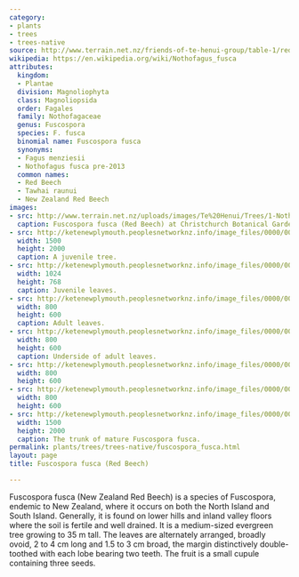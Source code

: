 ```yaml
---
category:
- plants
- trees
- trees-native
source: http://www.terrain.net.nz/friends-of-te-henui-group/table-1/red-beech.html
wikipedia: https://en.wikipedia.org/wiki/Nothofagus_fusca
attributes:
  kingdom:
  - Plantae
  division: Magnoliophyta
  class: Magnoliopsida
  order: Fagales
  family: Nothofagaceae
  genus: Fuscospora
  species: F. fusca
  binomial name: Fuscospora fusca
  synonyms:
  - Fagus menziesii
  - Nothofagus fusca pre-2013
  common names:
  - Red Beech
  - Tawhai raunui
  - New Zealand Red Beech
images:
- src: http://www.terrain.net.nz/uploads/images/Te%20Henui/Trees/1-Nothofagus_fusca,_Christchurch_Botanic_Gardens,_.jpg
  caption: Fuscospora fusca (Red Beech) at Christchurch Botanical Gardens.
- src: http://ketenewplymouth.peoplesnetworknz.info/image_files/0000/0012/0958/1-Nothofagus_fusca_juvenile-003.JPG
  width: 1500
  height: 2000
  caption: A juvenile tree.
- src: http://ketenewplymouth.peoplesnetworknz.info/image_files/0000/0012/0953/1-Nothofagus_fusca_juvenile-001.JPG
  width: 1024
  height: 768
  caption: Juvenile leaves.
- src: http://ketenewplymouth.peoplesnetworknz.info/image_files/0000/0001/1694/Red_Beech_leaves_Nothofagus_fusca-1.JPG
  width: 800
  height: 600
  caption: Adult leaves.
- src: http://ketenewplymouth.peoplesnetworknz.info/image_files/0000/0001/1714/Red_Beech_leaves_underside_Nothofagus_fusca-1.JPG
  width: 800
  height: 600
  caption: Underside of adult leaves.
- src: http://ketenewplymouth.peoplesnetworknz.info/image_files/0000/0001/1699/Red_Beech_leaves_Nothofagus_fusca-2.JPG
  width: 800
  height: 600
- src: http://ketenewplymouth.peoplesnetworknz.info/image_files/0000/0001/1719/Red_Beech_leaves_Nothofagus_fusca.JPG
  width: 800
  height: 600
- src: http://ketenewplymouth.peoplesnetworknz.info/image_files/0000/0011/1968/1-Nothofagus_fusca.JPG
  width: 1500
  height: 2000
  caption: The trunk of mature Fuscospora fusca.
permalink: plants/trees/trees-native/fuscospora_fusca.html
layout: page
title: Fuscospora fusca (Red Beech)

---
```

Fuscospora fusca (New Zealand Red Beech) is a species of Fuscospora, endemic to New Zealand, where it occurs on both the North Island and South Island. Generally, it is found on lower hills and inland valley floors where the soil is fertile and well drained. It is a medium-sized evergreen tree growing to 35 m tall. The leaves are alternately arranged, broadly ovoid, 2 to 4 cm long and 1.5 to 3 cm broad, the margin distinctively double-toothed with each lobe bearing two teeth. The fruit is a small cupule containing three seeds.

